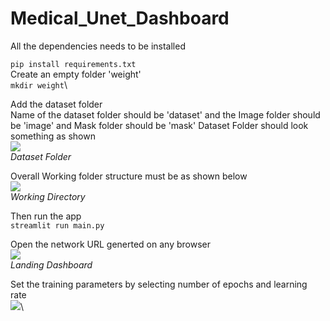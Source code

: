 # Medical_Unet_Dashboard

All the dependencies needs to be installed

  ```pip install requirements.txt```\
Create an empty folder 'weight'\
  ```mkdir weight```\
  
Add the dataset folder \
Name of the dataset folder should be 'dataset' and the Image folder should be 'image' and Mask folder should be 'mask'
Dataset Folder should look something as shown\
![](https://github.com/DRIP-AI-RESEARCH-JUNIOR/Medical_Unet_Dashboard/blob/main/img/img_8.png)\
*Dataset Folder*  

Overall Working folder structure must be as shown below  
![](https://github.com/DRIP-AI-RESEARCH-JUNIOR/Medical_Unet_Dashboard/blob/main/img/img_7.png)\
*Working Directory*  

Then run the app  
    ```streamlit run main.py```  
    
Open the network URL generted on any browser  
![](https://github.com/DRIP-AI-RESEARCH-JUNIOR/Medical_Unet_Dashboard/blob/main/img/img_1.png)\
*Landing Dashboard*  

Set the training parameters by selecting number of epochs and learning rate  
![](https://github.com/DRIP-AI-RESEARCH-JUNIOR/Medical_Unet_Dashboard/blob/main/img/img_2.png)\

